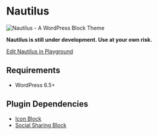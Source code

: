 # Nautilus

![Nautilus - A WordPress Block Theme](https://user-images.githubusercontent.com/4832319/161444681-94fec962-ac81-453d-a08e-8b91e84c6586.png)

**Nautilus is still under development. Use at your own risk.**

[Edit Nautilus in Playground](https://playground.wordpress.net/?gh-ensure-auth=yes&ghexport-repo-url=https%3A%2F%2Fgithub.com%2Fndiego%2Fnautilus&ghexport-content-type=theme&ghexport-theme=nautilus&ghexport-commit-message=Nautilus+update&ghexport-playground-root=/wordpress/wp-content/themes/nautilus&ghexport-pr-action=create&ghexport-allow-include-zip=no&blueprint-url=https%3A%2F%2Fraw.githubusercontent.com%2Fndiego%2Fnautilus%2Fmain%2F_playground%2Fblueprint.json)

## Requirements

- WordPress 6.5+

## Plugin Dependencies

- [Icon Block](https://wordpress.org/plugins/icon-block/)
- [Social Sharing Block](https://wordpress.org/plugins/social-sharing-block/)